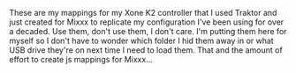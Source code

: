These are my mappings for my Xone K2 controller that I used Traktor and just created for Mixxx to replicate my configuration I've been using for over a decaded. Use them, don't use them, I don't care. I'm putting them here for myself so I don't have to wonder which folder I hid them away in or what USB drive they're on next time I need to load them. That and the amount of effort to create js mappings for Mixxx...